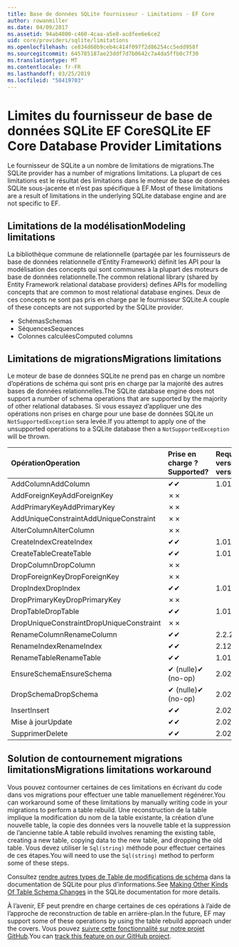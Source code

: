 ```yaml
---
title: Base de données SQLite fournisseur - Limitations - EF Core
author: rowanmiller
ms.date: 04/09/2017
ms.assetid: 94ab4800-c460-4caa-a5e8-acdfee6e6ce2
uid: core/providers/sqlite/limitations
ms.openlocfilehash: ce834d60b9ceb4c414f097f2d86254cc5edd958f
ms.sourcegitcommit: 645785187ae23ddf7d7b0642c7a4da5ffb0c7f30
ms.translationtype: MT
ms.contentlocale: fr-FR
ms.lasthandoff: 03/25/2019
ms.locfileid: "58419703"
---
```

# <a name="sqlite-ef-core-database-provider-limitations"></a><span data-ttu-id="56a47-102">Limites du fournisseur de base de données SQLite EF Core</span><span class="sxs-lookup"><span data-stu-id="56a47-102">SQLite EF Core Database Provider Limitations</span></span>

<span data-ttu-id="56a47-103">Le fournisseur de SQLite a un nombre de limitations de migrations.</span><span class="sxs-lookup"><span data-stu-id="56a47-103">The SQLite provider has a number of migrations limitations.</span></span> <span data-ttu-id="56a47-104">La plupart de ces limitations est le résultat des limitations dans le moteur de base de données SQLite sous-jacente et n’est pas spécifique à EF.</span><span class="sxs-lookup"><span data-stu-id="56a47-104">Most of these limitations are a result of limitations in the underlying SQLite database engine and are not specific to EF.</span></span>

## <a name="modeling-limitations"></a><span data-ttu-id="56a47-105">Limitations de la modélisation</span><span class="sxs-lookup"><span data-stu-id="56a47-105">Modeling limitations</span></span>

<span data-ttu-id="56a47-106">La bibliothèque commune de relationnelle (partagée par les fournisseurs de base de données relationnelle d’Entity Framework) définit les API pour la modélisation des concepts qui sont communes à la plupart des moteurs de base de données relationnelle.</span><span class="sxs-lookup"><span data-stu-id="56a47-106">The common relational library (shared by Entity Framework relational database providers) defines APIs for modelling concepts that are common to most relational database engines.</span></span> <span data-ttu-id="56a47-107">Deux de ces concepts ne sont pas pris en charge par le fournisseur SQLite.</span><span class="sxs-lookup"><span data-stu-id="56a47-107">A couple of these concepts are not supported by the SQLite provider.</span></span>

* <span data-ttu-id="56a47-108">Schémas</span><span class="sxs-lookup"><span data-stu-id="56a47-108">Schemas</span></span>
* <span data-ttu-id="56a47-109">Séquences</span><span class="sxs-lookup"><span data-stu-id="56a47-109">Sequences</span></span>
* <span data-ttu-id="56a47-110">Colonnes calculées</span><span class="sxs-lookup"><span data-stu-id="56a47-110">Computed columns</span></span>

## <a name="migrations-limitations"></a><span data-ttu-id="56a47-111">Limitations de migrations</span><span class="sxs-lookup"><span data-stu-id="56a47-111">Migrations limitations</span></span>

<span data-ttu-id="56a47-112">Le moteur de base de données SQLite ne prend pas en charge un nombre d’opérations de schéma qui sont pris en charge par la majorité des autres bases de données relationnelles.</span><span class="sxs-lookup"><span data-stu-id="56a47-112">The SQLite database engine does not support a number of schema operations that are supported by the majority of other relational databases.</span></span> <span data-ttu-id="56a47-113">Si vous essayez d’appliquer une des opérations non prises en charge pour une base de données SQLite un `NotSupportedException` sera levée.</span><span class="sxs-lookup"><span data-stu-id="56a47-113">If you attempt to apply one of the unsupported operations to a SQLite database then a `NotSupportedException` will be thrown.</span></span>

| <span data-ttu-id="56a47-114">Opération</span><span class="sxs-lookup"><span data-stu-id="56a47-114">Operation</span></span>            | <span data-ttu-id="56a47-115">Prise en charge ?</span><span class="sxs-lookup"><span data-stu-id="56a47-115">Supported?</span></span> | <span data-ttu-id="56a47-116">Requiert la version</span><span class="sxs-lookup"><span data-stu-id="56a47-116">Requires version</span></span> |
|:---------------------|:-----------|:-----------------|
| <span data-ttu-id="56a47-117">AddColumn</span><span class="sxs-lookup"><span data-stu-id="56a47-117">AddColumn</span></span>            | <span data-ttu-id="56a47-118">✔</span><span class="sxs-lookup"><span data-stu-id="56a47-118">✔</span></span>          | <span data-ttu-id="56a47-119">1.0</span><span class="sxs-lookup"><span data-stu-id="56a47-119">1.0</span></span>              |
| <span data-ttu-id="56a47-120">AddForeignKey</span><span class="sxs-lookup"><span data-stu-id="56a47-120">AddForeignKey</span></span>        | <span data-ttu-id="56a47-121">✗</span><span class="sxs-lookup"><span data-stu-id="56a47-121">✗</span></span>          |                  |
| <span data-ttu-id="56a47-122">AddPrimaryKey</span><span class="sxs-lookup"><span data-stu-id="56a47-122">AddPrimaryKey</span></span>        | <span data-ttu-id="56a47-123">✗</span><span class="sxs-lookup"><span data-stu-id="56a47-123">✗</span></span>          |                  |
| <span data-ttu-id="56a47-124">AddUniqueConstraint</span><span class="sxs-lookup"><span data-stu-id="56a47-124">AddUniqueConstraint</span></span>  | <span data-ttu-id="56a47-125">✗</span><span class="sxs-lookup"><span data-stu-id="56a47-125">✗</span></span>          |                  |
| <span data-ttu-id="56a47-126">AlterColumn</span><span class="sxs-lookup"><span data-stu-id="56a47-126">AlterColumn</span></span>          | <span data-ttu-id="56a47-127">✗</span><span class="sxs-lookup"><span data-stu-id="56a47-127">✗</span></span>          |                  |
| <span data-ttu-id="56a47-128">CreateIndex</span><span class="sxs-lookup"><span data-stu-id="56a47-128">CreateIndex</span></span>          | <span data-ttu-id="56a47-129">✔</span><span class="sxs-lookup"><span data-stu-id="56a47-129">✔</span></span>          | <span data-ttu-id="56a47-130">1.0</span><span class="sxs-lookup"><span data-stu-id="56a47-130">1.0</span></span>              |
| <span data-ttu-id="56a47-131">CreateTable</span><span class="sxs-lookup"><span data-stu-id="56a47-131">CreateTable</span></span>          | <span data-ttu-id="56a47-132">✔</span><span class="sxs-lookup"><span data-stu-id="56a47-132">✔</span></span>          | <span data-ttu-id="56a47-133">1.0</span><span class="sxs-lookup"><span data-stu-id="56a47-133">1.0</span></span>              |
| <span data-ttu-id="56a47-134">DropColumn</span><span class="sxs-lookup"><span data-stu-id="56a47-134">DropColumn</span></span>           | <span data-ttu-id="56a47-135">✗</span><span class="sxs-lookup"><span data-stu-id="56a47-135">✗</span></span>          |                  |
| <span data-ttu-id="56a47-136">DropForeignKey</span><span class="sxs-lookup"><span data-stu-id="56a47-136">DropForeignKey</span></span>       | <span data-ttu-id="56a47-137">✗</span><span class="sxs-lookup"><span data-stu-id="56a47-137">✗</span></span>          |                  |
| <span data-ttu-id="56a47-138">DropIndex</span><span class="sxs-lookup"><span data-stu-id="56a47-138">DropIndex</span></span>            | <span data-ttu-id="56a47-139">✔</span><span class="sxs-lookup"><span data-stu-id="56a47-139">✔</span></span>          | <span data-ttu-id="56a47-140">1.0</span><span class="sxs-lookup"><span data-stu-id="56a47-140">1.0</span></span>              |
| <span data-ttu-id="56a47-141">DropPrimaryKey</span><span class="sxs-lookup"><span data-stu-id="56a47-141">DropPrimaryKey</span></span>       | <span data-ttu-id="56a47-142">✗</span><span class="sxs-lookup"><span data-stu-id="56a47-142">✗</span></span>          |                  |
| <span data-ttu-id="56a47-143">DropTable</span><span class="sxs-lookup"><span data-stu-id="56a47-143">DropTable</span></span>            | <span data-ttu-id="56a47-144">✔</span><span class="sxs-lookup"><span data-stu-id="56a47-144">✔</span></span>          | <span data-ttu-id="56a47-145">1.0</span><span class="sxs-lookup"><span data-stu-id="56a47-145">1.0</span></span>              |
| <span data-ttu-id="56a47-146">DropUniqueConstraint</span><span class="sxs-lookup"><span data-stu-id="56a47-146">DropUniqueConstraint</span></span> | <span data-ttu-id="56a47-147">✗</span><span class="sxs-lookup"><span data-stu-id="56a47-147">✗</span></span>          |                  |
| <span data-ttu-id="56a47-148">RenameColumn</span><span class="sxs-lookup"><span data-stu-id="56a47-148">RenameColumn</span></span>         | <span data-ttu-id="56a47-149">✔</span><span class="sxs-lookup"><span data-stu-id="56a47-149">✔</span></span>          | <span data-ttu-id="56a47-150">2.2.2</span><span class="sxs-lookup"><span data-stu-id="56a47-150">2.2.2</span></span>            |
| <span data-ttu-id="56a47-151">RenameIndex</span><span class="sxs-lookup"><span data-stu-id="56a47-151">RenameIndex</span></span>          | <span data-ttu-id="56a47-152">✔</span><span class="sxs-lookup"><span data-stu-id="56a47-152">✔</span></span>          | <span data-ttu-id="56a47-153">2.1</span><span class="sxs-lookup"><span data-stu-id="56a47-153">2.1</span></span>              |
| <span data-ttu-id="56a47-154">RenameTable</span><span class="sxs-lookup"><span data-stu-id="56a47-154">RenameTable</span></span>          | <span data-ttu-id="56a47-155">✔</span><span class="sxs-lookup"><span data-stu-id="56a47-155">✔</span></span>          | <span data-ttu-id="56a47-156">1.0</span><span class="sxs-lookup"><span data-stu-id="56a47-156">1.0</span></span>              |
| <span data-ttu-id="56a47-157">EnsureSchema</span><span class="sxs-lookup"><span data-stu-id="56a47-157">EnsureSchema</span></span>         | <span data-ttu-id="56a47-158">✔ (nulle)</span><span class="sxs-lookup"><span data-stu-id="56a47-158">✔ (no-op)</span></span>  | <span data-ttu-id="56a47-159">2.0</span><span class="sxs-lookup"><span data-stu-id="56a47-159">2.0</span></span>              |
| <span data-ttu-id="56a47-160">DropSchema</span><span class="sxs-lookup"><span data-stu-id="56a47-160">DropSchema</span></span>           | <span data-ttu-id="56a47-161">✔ (nulle)</span><span class="sxs-lookup"><span data-stu-id="56a47-161">✔ (no-op)</span></span>  | <span data-ttu-id="56a47-162">2.0</span><span class="sxs-lookup"><span data-stu-id="56a47-162">2.0</span></span>              |
| <span data-ttu-id="56a47-163">Insert</span><span class="sxs-lookup"><span data-stu-id="56a47-163">Insert</span></span>               | <span data-ttu-id="56a47-164">✔</span><span class="sxs-lookup"><span data-stu-id="56a47-164">✔</span></span>          | <span data-ttu-id="56a47-165">2.0</span><span class="sxs-lookup"><span data-stu-id="56a47-165">2.0</span></span>              |
| <span data-ttu-id="56a47-166">Mise à jour</span><span class="sxs-lookup"><span data-stu-id="56a47-166">Update</span></span>               | <span data-ttu-id="56a47-167">✔</span><span class="sxs-lookup"><span data-stu-id="56a47-167">✔</span></span>          | <span data-ttu-id="56a47-168">2.0</span><span class="sxs-lookup"><span data-stu-id="56a47-168">2.0</span></span>              |
| <span data-ttu-id="56a47-169">Supprimer</span><span class="sxs-lookup"><span data-stu-id="56a47-169">Delete</span></span>               | <span data-ttu-id="56a47-170">✔</span><span class="sxs-lookup"><span data-stu-id="56a47-170">✔</span></span>          | <span data-ttu-id="56a47-171">2.0</span><span class="sxs-lookup"><span data-stu-id="56a47-171">2.0</span></span>              |

## <a name="migrations-limitations-workaround"></a><span data-ttu-id="56a47-172">Solution de contournement migrations limitations</span><span class="sxs-lookup"><span data-stu-id="56a47-172">Migrations limitations workaround</span></span>

<span data-ttu-id="56a47-173">Vous pouvez contourner certaines de ces limitations en écrivant du code dans vos migrations pour effectuer une table manuellement régénérer.</span><span class="sxs-lookup"><span data-stu-id="56a47-173">You can workaround some of these limitations by manually writing code in your migrations to perform a table rebuild.</span></span> <span data-ttu-id="56a47-174">Une reconstruction de la table implique la modification du nom de la table existante, la création d’une nouvelle table, la copie des données vers la nouvelle table et la suppression de l’ancienne table.</span><span class="sxs-lookup"><span data-stu-id="56a47-174">A table rebuild involves renaming the existing table, creating a new table, copying data to the new table, and dropping the old table.</span></span> <span data-ttu-id="56a47-175">Vous devez utiliser le `Sql(string)` méthode pour effectuer certaines de ces étapes.</span><span class="sxs-lookup"><span data-stu-id="56a47-175">You will need to use the `Sql(string)` method to perform some of these steps.</span></span>

<span data-ttu-id="56a47-176">Consultez [rendre autres types de Table de modifications de schéma](http://sqlite.org/lang_altertable.html#otheralter) dans la documentation de SQLite pour plus d’informations.</span><span class="sxs-lookup"><span data-stu-id="56a47-176">See [Making Other Kinds Of Table Schema Changes](http://sqlite.org/lang_altertable.html#otheralter) in the SQLite documentation for more details.</span></span>

<span data-ttu-id="56a47-177">À l’avenir, EF peut prendre en charge certaines de ces opérations à l’aide de l’approche de reconstruction de table en arrière-plan.</span><span class="sxs-lookup"><span data-stu-id="56a47-177">In the future, EF may support some of these operations by using the table rebuild approach under the covers.</span></span> <span data-ttu-id="56a47-178">Vous pouvez [suivre cette fonctionnalité sur notre projet GitHub](https://github.com/aspnet/EntityFrameworkCore/issues/329).</span><span class="sxs-lookup"><span data-stu-id="56a47-178">You can [track this feature on our GitHub project](https://github.com/aspnet/EntityFrameworkCore/issues/329).</span></span>

